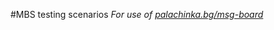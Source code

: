 #MBS testing scenarios
*For use of [palachinka.bg/msg-board](http://palachinka.bg/msg-board/index.php)*

